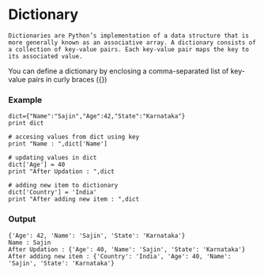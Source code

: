 # Dictionary
    Dictionaries are Python’s implementation of a data structure that is more generally known as an associative array. A dictionary consists of a collection of key-value pairs. Each key-value pair maps the key to its associated value.
You can define a dictionary by enclosing a comma-separated list of key-value pairs in curly braces ({})

### Example
    dict={"Name":"Sajin","Age":42,"State":"Karnataka"}
    print dict
    
    # accesing values from dict using key
    print "Name : ",dict['Name']
    
    # updating values in dict
    dict['Age'] = 40
    print "After Updation : ",dict
    
    # adding new item to dictionary
    dict['Country'] = 'India'  
    print "After adding new item : ",dict
    
### Output
    {'Age': 42, 'Name': 'Sajin', 'State': 'Karnataka'}
    Name : Sajin
    After Updation : {'Age': 40, 'Name': 'Sajin', 'State': 'Karnataka'}
    After adding new item : {'Country': 'India', 'Age': 40, 'Name': 'Sajin', 'State': 'Karnataka'}
